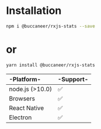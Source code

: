 # Installation

```bash
npm i @buccaneer/rxjs-stats --save
```
# or
```bash
yarn install @buccaneer/rxjs-stats
```

| -Platform- | -Support- |
| :--- | :--- |
| node.js \(&gt;10.0\) | ✅ |
| Browsers | ✅ |
| React Native | ✅ |
| Electron | ✅ |

